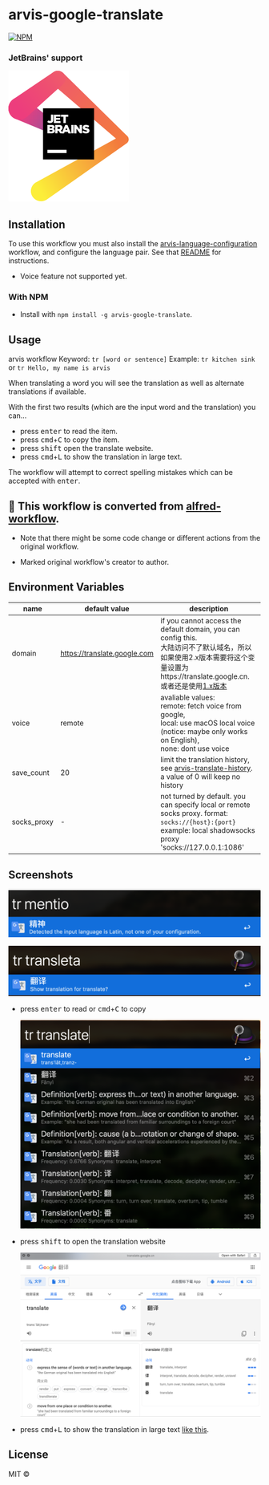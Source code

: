 # arvis-google-translate
[![NPM](https://nodei.co/npm/arvis-google-translate.png)](https://nodei.co/npm/arvis-google-translate/)

### JetBrains' support

[![jetbrain](media/jetbrains.svg)](https://www.jetbrains.com/?from=arvis-google-translate)

## Installation

To use this workflow you must also install the [arvis-language-configuration](https://github.com/xfslove/arvis-language-configuration) workflow, and configure the language pair. See that [README](https://github.com/xfslove/arvis-language-configuration) for instructions.

* Voice feature not supported yet.

### With NPM
- Install with `npm install -g arvis-google-translate`.

## Usage

arvis workflow Keyword: `tr [word or sentence]`
Example: `tr kitchen sink` or `tr Hello, my name is arvis`

When translating a word you will see the translation as well as alternate translations if available.

With the first two results (which are the input word and the translation) you can…
- press <kbd>enter</kbd> to read the item.
- press <kbd>cmd</kbd>+<kbd>C</kbd> to copy the item.
- press <kbd>shift</kbd> open the translate website.
- press <kbd>cmd</kbd>+<kbd>L</kbd> to show the translation in large text.

The workflow will attempt to correct spelling mistakes which can be accepted with <kbd>enter</kbd>.

## 🔗 This workflow is converted from [alfred-workflow](https://github.com/xfslove/alfred-google-translate).

* Note that there might be some code change or different actions from the original workflow.

* Marked original workflow's creator to author.

## Environment Variables

| name       | default value                | description                                                  |
| ---------- | ---------------------------- | ------------------------------------------------------------ |
| domain     | https://translate.google.com | if you cannot access the default domain, you can config this. <br />大陆访问不了默认域名，所以如果使用2.x版本需要将这个变量设置为https://translate.google.cn. 或者还是使用[1.x版本](https://github.com/xfslove/arvis-google-translate/tree/v1.x) |
| voice      | remote                       | avaliable values: <br />remote: fetch voice from google, <br />local: use macOS local voice (notice: maybe only works on English),<br />none: dont use voice |
| save_count | 20                           | limit the translation history, see [arvis-translate-history](https://github.com/xfslove/arvis-translate-history).  <br />a value of 0 will keep no history |
| socks_proxy| -                            | not turned by default. you can specify local or remote socks proxy. format: `socks://{host}:{port}` example: local shadowsocks proxy 'socks://127.0.0.1:1086' |

##### 

## Screenshots

  ![](media/detect-lang.png)

  ![corrected.png](media/corrected.png)

- press <kbd>enter</kbd> to read or <kbd>cmd</kbd>+<kbd>C</kbd> to copy

    ![general.png](media/general.png)

- press <kbd>shift</kbd> to open the translation website

    ![quicklook.png](media/quicklook.png)

- press <kbd>cmd</kbd>+<kbd>L</kbd> to show the translation in large text [like this](#hotkey-and-largetype-snapshot).


## License

MIT © 

